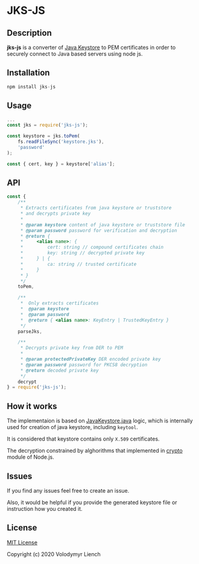 # JKS-JS

## Description

**jks-js** is a converter of [Java Keystore](https://en.wikipedia.org/wiki/Java_KeyStore) to PEM certificates in order to securely connect to Java based servers using node js.

## Installation

```javascript
npm install jks-js
```

## Usage

```javascript
...
const jks = require('jks-js');

const keystore = jks.toPem(
	fs.readFileSync('keystore.jks'),
	'password'
);

const { cert, key } = keystore['alias'];

```

## API

```javascript
const {
	/**
	 * Extracts certificates from java keystore or truststore
	 * and decrypts private key 
	 * 
	 * @param keystore content of java keystore or truststore file
	 * @param password password for verification and decryption
	 * @return {
	 *     <alias name>: {
	 *         cert: string // compound certificates chain
	 *         key: string // decrypted private key 
	 *     } | {
	 *         ca: string // trusted certificate
	 *     }
	 * }
	 */
	toPem,

	/**
	 *	Only extracts certificates
	 *  @param keystore
	 *  @param password
	 *  @return { <alias name>: KeyEntry | TrustedKeyEntry }
	 */
	parseJks,

	/**
	 * Decrypts private key from DER to PEM
	 *
	 * @param protectedPrivateKey DER encoded private key
	 * @param password password for PKCS8 decryption
	 * @return decoded private key 
	 */
	decrypt
} = require('jks-js');
```

## How it works

The implementaion is based on [JavaKeystore.java](https://github.com/frohoff/jdk8u-jdk/blob/da0da73ab82ed714dc5be94acd2f0d00fbdfe2e9/src/share/classes/sun/security/provider/JavaKeyStore.java#L605) logic, which is internally used for creation of java keystore, including `keytool`.

It is considered that keystore contains only `X.509` certificates.

The decryption constrained by alghorithms that implemented in [crypto](https://nodejs.org/api/crypto.html#crypto_keyobject_asymmetrickeytype) module of Node.js.

## Issues

If you find any issues feel free to create an issue.

Also, it would be helpful if you provide the generated keystore file or instruction how you created it.

## License

[MIT License](LICENSE)

Copyright (c) 2020 Volodymyr Liench

